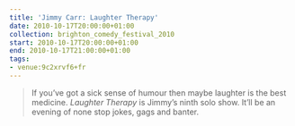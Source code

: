 ```yaml
---
title: 'Jimmy Carr: Laughter Therapy'
date: 2010-10-17T20:00:00+01:00
collection: brighton_comedy_festival_2010
start: 2010-10-17T20:00:00+01:00
end: 2010-10-17T21:00:00+01:00
tags:
- venue:9c2xrvf6+fr
---
```

> If you’ve got a sick sense of humour then maybe laughter is the best medicine. <cite>Laughter Therapy</cite> is Jimmy’s ninth solo show. It’ll be an evening of none stop jokes, gags and banter.

